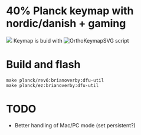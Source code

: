# 40% Planck keymap with nordic/danish + gaming
![](http://brianoverby.dk/kb/keymap_planck.png)
Keymap is buid with ![OrthoKeymapSVG script](https://github.com/brianoverby/OrthoKeymapSVG)

# Build and flash
    make planck/rev6:brianoverby:dfu-util
    make planck/ez:brianoverby:dfu-util

# TODO
- Better handling of Mac/PC mode (set persistent?)
